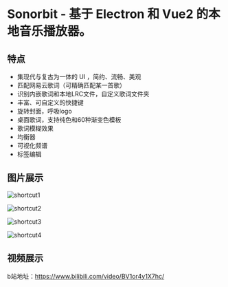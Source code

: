 # Sonorbit - 基于 Electron 和 Vue2 的本地音乐播放器。

## 特点

- 集现代与复古为一体的 UI ，简约、流畅、美观
- 匹配网易云歌词（可精确匹配某一首歌）
- 识别内嵌歌词和本地LRC文件，自定义歌词文件夹
- 丰富、可自定义的快捷键
- 旋转封面，呼吸logo
- 桌面歌词，支持纯色和60种渐变色模板
- 歌词模糊效果
- 均衡器
- 可视化频谱
- 标签编辑



## 图片展示

![shortcut1](images/截图20240104224403.png)

![shortcut2](images/截图20240104224443.png)

![shortcut3](images/截图20240104224513.png)

![shortcut4](images/截图20240104224537.png)



## 视频展示

b站地址：https://www.bilibili.com/video/BV1or4y1X7hc/
